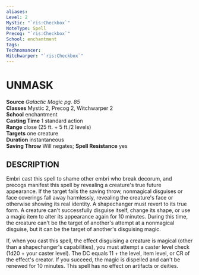 ```yaml
---
aliases: 
Level: 2
Mystic: "`ris:Checkbox`"
NoteType: Spell
Precog: "`ris:Checkbox`"
School: enchantment 
tags: 
Technomancer: 
Witchwarper: "`ris:Checkbox`"
---
```

# UNMASK

**Source** _Galactic Magic pg. 85_  
**Classes** Mystic 2, Precog 2, Witchwarper 2  
**School** enchantment  
**Casting Time** 1 standard action  
**Range** close (25 ft. + 5 ft./2 levels)  
**Targets** one creature  
**Duration** instantaneous  
**Saving Throw** Will negates; **Spell Resistance** yes

## DESCRIPTION

Embri cast this spell to shame other embri who break decorum, and precogs manifest this spell by revealing a creature's true future appearance. If the target fails the saving throw, nonmagical disguises or face coverings fall away harmlessly, revealing the creature's face or otherwise showing its real identity. A shapechanger must revert to its true form. A creature can't successfully disguise itself, change its shape, or use a magic item to alter its appearance again for 10 minutes. During this time, the creature can't be the target of another's attempt at a nonmagical disguise, but it can be the target of another's disguising magic.

If, when you cast this spell, the effect disguising a creature is magical (other than a shapechanger's capabilities), you must attempt a caster level check (1d20 + your caster level). The DC equals 11 + the level, item level, or CR of the effect's creator. If you succeed, the magic is dispelled and can't be renewed for 10 minutes. This spell has no effect on artifacts or deities.